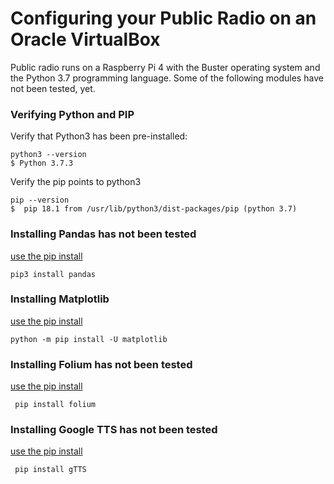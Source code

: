 <h1>Configuring your Public Radio on an Oracle VirtualBox</h1>

Public radio runs on a Raspberry Pi 4 with the Buster operating system and the Python 3.7 programming language.  Some of the following modules have not been tested, yet.

<h3>Verifying Python and PIP</h3>

Verify that Python3 has been pre-installed:

```
python3 --version
$ Python 3.7.3
```

Verify the pip points to python3
```
pip --version
$  pip 18.1 from /usr/lib/python3/dist-packages/pip (python 3.7)
```

<h3>Installing Pandas has not been tested</h3>

<a href="https://pandas.pydata.org/pandas-docs/stable/getting_started/install.html">use the pip install</a>

```
pip3 install pandas
```

<h3>Installing Matplotlib</h3>

<a href="https://matplotlib.org/3.1.1/users/installing.html">use the pip install</a>

``` 
python -m pip install -U matplotlib  
```

<h3>Installing Folium has not been tested</h3>

<a href="https://pypi.org/project/folium/">use the pip install</a>

```
 pip install folium
```

<h3>Installing Google TTS has not been tested</h3>

<a href="https://pypi.org/project/gTTS/">use the pip install</a>

```
 pip install gTTS
 ```
 
